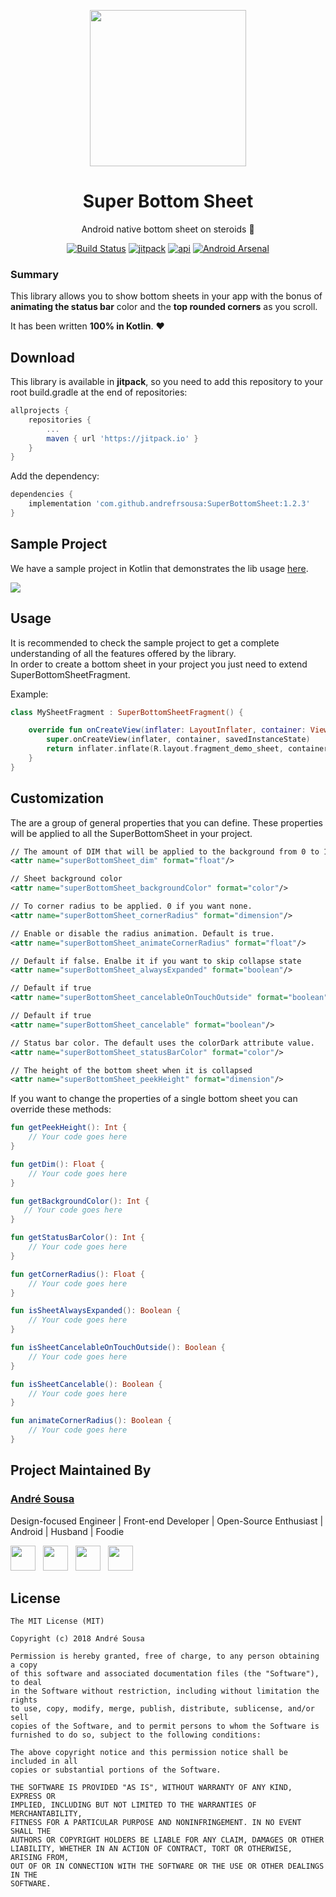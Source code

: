 <p align="center"><a href="https://github.com/andrefrsousa/SuperBottomSheet" target="_blank"><img width="250"src="raw/logo.png"></a></p>
<h1 align="center">Super Bottom Sheet</h1>
<p align="center">Android native bottom sheet on steroids 💪</p>
<p align="center">
  <a href="https://travis-ci.org/andrefrsousa/SuperBottomSheet"><img src="https://travis-ci.org/andrefrsousa/SuperBottomSheet.svg?branch=master" alt="Build Status"></a>
  <a href="https://jitpack.io/#andrefrsousa/SuperBottomSheet"><img src="https://jitpack.io/v/andrefrsousa/SuperBottomSheet.svg" alt="jitpack"></a>
  <a href="https://android-arsenal.com/api?level=14"><img src="https://img.shields.io/badge/API-14%2B-orange.svg?style=flat" alt="api"></a>
  <a href="https://android-arsenal.com/details/1/7259"><img src="https://img.shields.io/badge/Android%20Arsenal-SuperBottomSheet-green.svg?style=flat" alt="Android Arsenal"></a>
</p>
  
### Summary  
This library allows you to show bottom sheets in your app with the bonus of **animating the status bar** color and the **top rounded corners** as you scroll.   

It has been written **100% in Kotlin**. ❤️
  
## Download  
  
This library is available in **jitpack**, so you need to add this repository to your root build.gradle at the end of repositories:
   
```groovy  
allprojects {
    repositories {
        ...
        maven { url 'https://jitpack.io' }
    }
}
```
	
Add the dependency:

```groovy 
dependencies {
    implementation 'com.github.andrefrsousa:SuperBottomSheet:1.2.3'
}
```  
  
## Sample Project  

We have a sample project in Kotlin that demonstrates the lib usage [here](https://github.com/andrefrsousa/SuperBottomSheet/blob/master/demo/src/main/java/com/andrefrsousa/superbottomsheet/demo/MainActivity.kt).

![](/raw/example.gif)
  
## Usage  

It is recommended to check the sample project to get a complete understanding of all the features offered by the library.  
In order to create a bottom sheet in your project you just need to extend SuperBottomSheetFragment.

Example:

```kotlin
class MySheetFragment : SuperBottomSheetFragment() {

    override fun onCreateView(inflater: LayoutInflater, container: ViewGroup?, savedInstanceState: Bundle?): View? {
        super.onCreateView(inflater, container, savedInstanceState)
        return inflater.inflate(R.layout.fragment_demo_sheet, container, false)
    }
}
```
  
## Customization
  
The are a group of general properties that you can define. These properties will be applied to all the SuperBottomSheet in your project.  

```xml
// The amount of DIM that will be applied to the background from 0 to 1.
<attr name="superBottomSheet_dim" format="float"/>  

// Sheet background color
<attr name="superBottomSheet_backgroundColor" format="color"/>

// To corner radius to be applied. 0 if you want none.
<attr name="superBottomSheet_cornerRadius" format="dimension"/>  

// Enable or disable the radius animation. Default is true.
<attr name="superBottomSheet_animateCornerRadius" format="float"/>

// Default if false. Enalbe it if you want to skip collapse state
<attr name="superBottomSheet_alwaysExpanded" format="boolean"/>

// Default if true
<attr name="superBottomSheet_cancelableOnTouchOutside" format="boolean"/>

// Default if true
<attr name="superBottomSheet_cancelable" format="boolean"/>

// Status bar color. The default uses the colorDark attribute value.  
<attr name="superBottomSheet_statusBarColor" format="color"/>  

// The height of the bottom sheet when it is collapsed 
<attr name="superBottomSheet_peekHeight" format="dimension"/>
```

If you want to change the properties of a single bottom sheet you can override these methods:

```kotlin
fun getPeekHeight(): Int {
    // Your code goes here
}

fun getDim(): Float {
    // Your code goes here
}

fun getBackgroundColor(): Int {
   // Your code goes here
}

fun getStatusBarColor(): Int {
    // Your code goes here
}

fun getCornerRadius(): Float {
    // Your code goes here
}

fun isSheetAlwaysExpanded(): Boolean {
    // Your code goes here
}

fun isSheetCancelableOnTouchOutside(): Boolean {
    // Your code goes here
}

fun isSheetCancelable(): Boolean {
    // Your code goes here
}

fun animateCornerRadius(): Boolean {
    // Your code goes here
}

```

## Project Maintained By

### [André Sousa](https://andrefrsousa.github.io)

Design-focused Engineer | Front-end Developer | Open-Source Enthusiast | Android | Husband | Foodie

<a href="https://www.linkedin.com/in/andrefrsousa/"><img src="https://github.com/andrefrsousa/social-icons/blob/master/linkedin.png?raw=true" width="40" style="margin-right:8px"></a>
<a href="https://stackoverflow.com/users/1574250/andré-sousa"><img src="https://github.com/andrefrsousa/social-icons/blob/master/stackoverflow.png?raw=true" width="40" style="margin-right:8px"></a>
<a href="https://medium.com/andré-sousa"><img src="https://github.com/andrefrsousa/social-icons/blob/master/medium.png?raw=true" width="40" style="margin-right:8px"></a>
<a href="https://twitter.com/andrefrsousa"><img src="https://github.com/andrefrsousa/social-icons/blob/master/twitter.png?raw=true" width="40" style="margin-right:8px"></a>

## License  
  
```  
The MIT License (MIT)  
  
Copyright (c) 2018 André Sousa  
  
Permission is hereby granted, free of charge, to any person obtaining a copy  
of this software and associated documentation files (the "Software"), to deal  
in the Software without restriction, including without limitation the rights  
to use, copy, modify, merge, publish, distribute, sublicense, and/or sell  
copies of the Software, and to permit persons to whom the Software is  
furnished to do so, subject to the following conditions:  
  
The above copyright notice and this permission notice shall be included in all  
copies or substantial portions of the Software.  
  
THE SOFTWARE IS PROVIDED "AS IS", WITHOUT WARRANTY OF ANY KIND, EXPRESS OR  
IMPLIED, INCLUDING BUT NOT LIMITED TO THE WARRANTIES OF MERCHANTABILITY,  
FITNESS FOR A PARTICULAR PURPOSE AND NONINFRINGEMENT. IN NO EVENT SHALL THE  
AUTHORS OR COPYRIGHT HOLDERS BE LIABLE FOR ANY CLAIM, DAMAGES OR OTHER  
LIABILITY, WHETHER IN AN ACTION OF CONTRACT, TORT OR OTHERWISE, ARISING FROM,  
OUT OF OR IN CONNECTION WITH THE SOFTWARE OR THE USE OR OTHER DEALINGS IN THE  
SOFTWARE.
